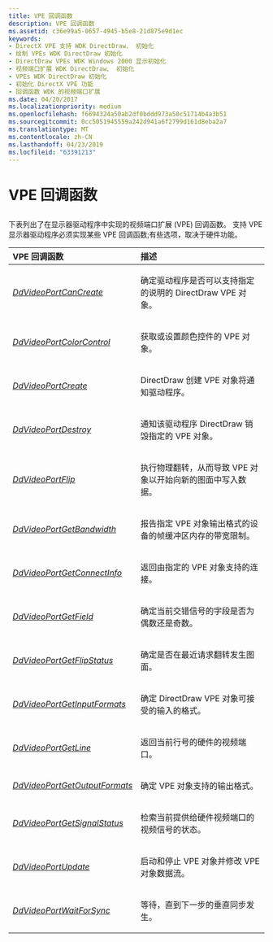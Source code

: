 ```yaml
---
title: VPE 回调函数
description: VPE 回调函数
ms.assetid: c36e99a5-0657-4945-b5e8-21d875e9d1ec
keywords:
- DirectX VPE 支持 WDK DirectDraw、 初始化
- 绘制 VPEs WDK DirectDraw 初始化
- DirectDraw VPEs WDK Windows 2000 显示初始化
- 视频端口扩展 WDK DirectDraw、 初始化
- VPEs WDK DirectDraw 初始化
- 初始化 DirectX VPE 功能
- 回调函数 WDK 的视频端口扩展
ms.date: 04/20/2017
ms.localizationpriority: medium
ms.openlocfilehash: f6694324a50ab2df0bddd973a50c51714b4a3b51
ms.sourcegitcommit: 0cc5051945559a242d941a6f2799d161d8eba2a7
ms.translationtype: MT
ms.contentlocale: zh-CN
ms.lasthandoff: 04/23/2019
ms.locfileid: "63391213"
---
```

# <a name="vpe-callback-functions"></a>VPE 回调函数


## <span id="ddk_vpe_callback_functions_gg"></span><span id="DDK_VPE_CALLBACK_FUNCTIONS_GG"></span>


下表列出了在显示器驱动程序中实现的视频端口扩展 (VPE) 回调函数。 支持 VPE 显示器驱动程序必须实现某些 VPE 回调函数;有些选项，取决于硬件功能。

<table>
<colgroup>
<col width="50%" />
<col width="50%" />
</colgroup>
<thead>
<tr class="header">
<th align="left">VPE 回调函数</th>
<th align="left">描述</th>
</tr>
</thead>
<tbody>
<tr class="odd">
<td align="left"><p><a href="https://msdn.microsoft.com/library/windows/hardware/ff550375" data-raw-source="[&lt;em&gt;DdVideoPortCanCreate&lt;/em&gt;](https://msdn.microsoft.com/library/windows/hardware/ff550375)"><em>DdVideoPortCanCreate</em></a></p></td>
<td align="left"><p>确定驱动程序是否可以支持指定的说明的 DirectDraw VPE 对象。</p></td>
</tr>
<tr class="even">
<td align="left"><p><a href="https://msdn.microsoft.com/library/windows/hardware/ff550383" data-raw-source="[&lt;em&gt;DdVideoPortColorControl&lt;/em&gt;](https://msdn.microsoft.com/library/windows/hardware/ff550383)"><em>DdVideoPortColorControl</em></a></p></td>
<td align="left"><p>获取或设置颜色控件的 VPE 对象。</p></td>
</tr>
<tr class="odd">
<td align="left"><p><a href="https://msdn.microsoft.com/library/windows/hardware/ff550391" data-raw-source="[&lt;em&gt;DdVideoPortCreate&lt;/em&gt;](https://msdn.microsoft.com/library/windows/hardware/ff550391)"><em>DdVideoPortCreate</em></a></p></td>
<td align="left"><p>DirectDraw 创建 VPE 对象将通知驱动程序。</p></td>
</tr>
<tr class="even">
<td align="left"><p><a href="https://msdn.microsoft.com/library/windows/hardware/ff550406" data-raw-source="[&lt;em&gt;DdVideoPortDestroy&lt;/em&gt;](https://msdn.microsoft.com/library/windows/hardware/ff550406)"><em>DdVideoPortDestroy</em></a></p></td>
<td align="left"><p>通知该驱动程序 DirectDraw 销毁指定的 VPE 对象。</p></td>
</tr>
<tr class="odd">
<td align="left"><p><a href="https://msdn.microsoft.com/library/windows/hardware/ff550408" data-raw-source="[&lt;em&gt;DdVideoPortFlip&lt;/em&gt;](https://msdn.microsoft.com/library/windows/hardware/ff550408)"><em>DdVideoPortFlip</em></a></p></td>
<td align="left"><p>执行物理翻转，从而导致 VPE 对象以开始向新的图面中写入数据。</p></td>
</tr>
<tr class="even">
<td align="left"><p><a href="https://msdn.microsoft.com/library/windows/hardware/ff550413" data-raw-source="[&lt;em&gt;DdVideoPortGetBandwidth&lt;/em&gt;](https://msdn.microsoft.com/library/windows/hardware/ff550413)"><em>DdVideoPortGetBandwidth</em></a></p></td>
<td align="left"><p>报告指定 VPE 对象输出格式的设备的帧缓冲区内存的带宽限制。</p></td>
</tr>
<tr class="odd">
<td align="left"><p><a href="https://msdn.microsoft.com/library/windows/hardware/ff550415" data-raw-source="[&lt;em&gt;DdVideoPortGetConnectInfo&lt;/em&gt;](https://msdn.microsoft.com/library/windows/hardware/ff550415)"><em>DdVideoPortGetConnectInfo</em></a></p></td>
<td align="left"><p>返回由指定的 VPE 对象支持的连接。</p></td>
</tr>
<tr class="even">
<td align="left"><p><a href="https://msdn.microsoft.com/library/windows/hardware/ff550420" data-raw-source="[&lt;em&gt;DdVideoPortGetField&lt;/em&gt;](https://msdn.microsoft.com/library/windows/hardware/ff550420)"><em>DdVideoPortGetField</em></a></p></td>
<td align="left"><p>确定当前交错信号的字段是否为偶数还是奇数。</p></td>
</tr>
<tr class="odd">
<td align="left"><p><a href="https://msdn.microsoft.com/library/windows/hardware/ff550425" data-raw-source="[&lt;em&gt;DdVideoPortGetFlipStatus&lt;/em&gt;](https://msdn.microsoft.com/library/windows/hardware/ff550425)"><em>DdVideoPortGetFlipStatus</em></a></p></td>
<td align="left"><p>确定是否在最近请求翻转发生图面。</p></td>
</tr>
<tr class="even">
<td align="left"><p><a href="https://msdn.microsoft.com/library/windows/hardware/ff550430" data-raw-source="[&lt;em&gt;DdVideoPortGetInputFormats&lt;/em&gt;](https://msdn.microsoft.com/library/windows/hardware/ff550430)"><em>DdVideoPortGetInputFormats</em></a></p></td>
<td align="left"><p>确定 DirectDraw VPE 对象可接受的输入的格式。</p></td>
</tr>
<tr class="odd">
<td align="left"><p><a href="https://msdn.microsoft.com/library/windows/hardware/ff550435" data-raw-source="[&lt;em&gt;DdVideoPortGetLine&lt;/em&gt;](https://msdn.microsoft.com/library/windows/hardware/ff550435)"><em>DdVideoPortGetLine</em></a></p></td>
<td align="left"><p>返回当前行号的硬件的视频端口。</p></td>
</tr>
<tr class="even">
<td align="left"><p><a href="https://msdn.microsoft.com/library/windows/hardware/ff550440" data-raw-source="[&lt;em&gt;DdVideoPortGetOutputFormats&lt;/em&gt;](https://msdn.microsoft.com/library/windows/hardware/ff550440)"><em>DdVideoPortGetOutputFormats</em></a></p></td>
<td align="left"><p>确定 VPE 对象支持的输出格式。</p></td>
</tr>
<tr class="odd">
<td align="left"><p><a href="https://msdn.microsoft.com/library/windows/hardware/ff550441" data-raw-source="[&lt;em&gt;DdVideoPortGetSignalStatus&lt;/em&gt;](https://msdn.microsoft.com/library/windows/hardware/ff550441)"><em>DdVideoPortGetSignalStatus</em></a></p></td>
<td align="left"><p>检索当前提供给硬件视频端口的视频信号的状态。</p></td>
</tr>
<tr class="even">
<td align="left"><p><a href="https://msdn.microsoft.com/library/windows/hardware/ff550450" data-raw-source="[&lt;em&gt;DdVideoPortUpdate&lt;/em&gt;](https://msdn.microsoft.com/library/windows/hardware/ff550450)"><em>DdVideoPortUpdate</em></a></p></td>
<td align="left"><p>启动和停止 VPE 对象并修改 VPE 对象数据流。</p></td>
</tr>
<tr class="odd">
<td align="left"><p><a href="https://msdn.microsoft.com/library/windows/hardware/ff550455" data-raw-source="[&lt;em&gt;DdVideoPortWaitForSync&lt;/em&gt;](https://msdn.microsoft.com/library/windows/hardware/ff550455)"><em>DdVideoPortWaitForSync</em></a></p></td>
<td align="left"><p>等待，直到下一步的垂直同步发生。</p></td>
</tr>
</tbody>
</table>

 

 

 





